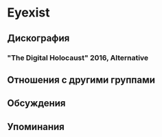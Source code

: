 # Eyexist



## Дискография

### "The Digital Holocaust" 2016, Alternative




## Отношения с другими группами


## Обсуждения


## Упоминания


